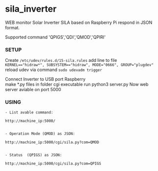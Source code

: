 # sila_inverter
WEB monitor Solar Inverter SILA based on Raspberry Pi respond in JSON format.

Supported command 'QPIGS','QDI','QMOD','QPIRI'

 ### SETUP

Create ```/etc/udev/rules.d/15-sila.rules```
add line to file<br>
 ```KERNEL=="hidraw*", SUBSYSTEM=="hidraw", MODE="0666", GROUP="plugdev"```
 reload udev via command ```sudo udevadm trigger```

Connect Inverter to USB port Raspberry
<br>
make *.py files in folder cgi  executable 
run python3 server.py
Now web server aviable on port 5000
<BR>
 ### USING
 

    - List avable command:
    
    http://machine_ip:5000/
    
    
    - Operation Mode (QMOD) as JSON:
    
    http://machine_ip:5000/cgi/sila.py?com=QMOD
    
    
    - Status  (QPIGS) as JSON:
    
    http://machine_ip:5000/cgi/sila.py?com=QPIGS
  
 



